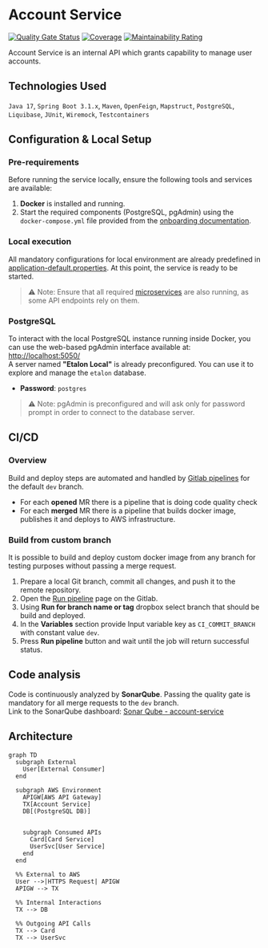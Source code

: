# Account Service

[![Quality Gate Status](https://sonarqube9.andersenlab.com/api/project_badges/measure?project=a-music2-etalon-account-service-dev&metric=alert_status&token=sqb_d024e2833162e58c81c8281a9ea9cf7010cdf68e)](https://sonarqube9.andersenlab.com/dashboard?id=a-music2-etalon-account-service-dev)
[![Coverage](https://sonarqube9.andersenlab.com/api/project_badges/measure?project=a-music2-etalon-account-service-dev&metric=coverage&token=sqb_d024e2833162e58c81c8281a9ea9cf7010cdf68e)](https://sonarqube9.andersenlab.com/dashboard?id=a-music2-etalon-account-service-dev)
[![Maintainability Rating](https://sonarqube9.andersenlab.com/api/project_badges/measure?project=a-music2-etalon-account-service-dev&metric=sqale_rating&token=sqb_d024e2833162e58c81c8281a9ea9cf7010cdf68e)](https://sonarqube9.andersenlab.com/dashboard?id=a-music2-etalon-account-service-dev)

Account Service is an internal API which grants capability to manage user accounts.


## Technologies Used

`Java 17`, `Spring Boot 3.1.x`, `Maven`, `OpenFeign`, `Mapstruct`, `PostgreSQL`, `Liquibase`, `JUnit`, `Wiremock`, `Testcontainers`

## Configuration & Local Setup

### Pre-requirements

Before running the service locally, ensure the following tools and services are available:

1. **Docker** is installed and running.
2. Start the required components (PostgreSQL, pgAdmin) using the `docker-compose.yml` file provided from the [onboarding documentation](https://wiki.andersenlab.com/x/q15fDg).

### Local execution
All mandatory configurations for local environment are already predefined in [application-default.properties](src/main/resources/application-default.properties). At this point, the service is ready to be started.<br>
> ⚠️ Note: Ensure that all required [microservices](src/main/java/com/andersenlab/etalon/accountservice/client) are also running, as some API endpoints rely on them.

### PostgreSQL

To interact with the local PostgreSQL instance running inside Docker, you can use the web-based pgAdmin interface available at: [http://localhost:5050/](http://localhost:5050/)<br>
A server named **"Etalon Local"** is already preconfigured. You can use it to explore and manage the `etalon` database.

- **Password**: `postgres`

> ⚠️ Note: pgAdmin is preconfigured and will ask only for password prompt in order to connect to the database server.

## CI/CD

### Overview

Build and deploy steps are automated and handled by [Gitlab pipelines](https://git.andersenlab.com/Andersen/a-music2-etalon/a-music2-etalon-account-service/-/pipelines) for the default `dev` branch.

- For each **opened** MR there is a pipeline that is doing code quality check
- For each **merged** MR there is a pipeline that builds docker image, publishes it and deploys to AWS infrastructure.

### Build from custom branch

It is possible to build and deploy custom docker image from any branch for testing purposes without passing a merge request.

1) Prepare a local Git branch, commit all changes, and push it to the remote repository.
2) Open the [Run pipeline](https://git.andersenlab.com/Andersen/a-music2-etalon/a-music2-etalon-account-service/-/pipelines/new) page on the Gitlab.
3) Using **Run for branch name or tag** dropbox select branch that should be build and deployed.
4) In the **Variables** section provide Input variable key as `CI_COMMIT_BRANCH` with constant value `dev`.
5) Press **Run pipeline** button and wait until the job will return successful status.

## Code analysis

Code is continuously analyzed by **SonarQube**. Passing the quality gate is mandatory for all merge requests to the `dev` branch.<br>
Link to the SonarQube dashboard: [Sonar Qube - account-service](https://sonarqube9.andersenlab.com/dashboard?id=a-music2-etalon-account-service-dev)

## Architecture
``` mermaid
graph TD
  subgraph External
    User[External Consumer]
  end

  subgraph AWS Environment
    APIGW[AWS API Gateway]
    TX[Account Service]
    DB[(PostgreSQL DB)]
    

    subgraph Consumed APIs
      Card[Card Service]
      UserSvc[User Service]
    end
  end

  %% External to AWS
  User -->|HTTPS Request| APIGW
  APIGW --> TX

  %% Internal Interactions
  TX --> DB

  %% Outgoing API Calls
  TX --> Card
  TX --> UserSvc
```




